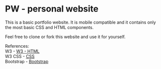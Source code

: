 # PW - personal website  


This is a basic portfolio website. It is mobile compatible and it contains only
the most basic CSS and HTML components.  


Feel free to clone or fork this website and use it for yourself.   


References:    
W3 - [W3 - HTML](https://www.w3schools.com/html/)    
W3 CSS - [CSS](https://www.w3schools.com/w3css/defaulT.asp)    
Bootstrap - [Bootstrap](https://getbootstrap.com/)  
